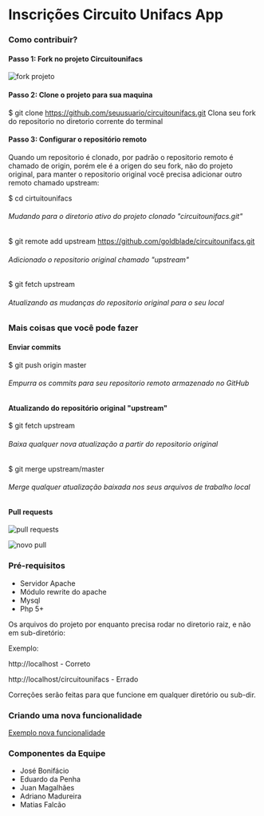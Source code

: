 Inscrições Circuito Unifacs App
===============================

### Como contribuir?

#### Passo 1: Fork no projeto Circuitounifacs

![fork projeto](https://github-images.s3.amazonaws.com/help/bootcamp/Bootcamp-Fork.png "Fork projeto")

#### Passo 2: Clone o projeto para sua maquina

$ git clone https://github.com/seuusuario/circuitounifacs.git
Clona seu fork do repositorio no diretorio corrente do terminal

#### Passo 3: Configurar o repositório remoto

Quando um repositorio é clonado, por padrão o repositorio remoto é chamado de origin, porém ele é a origen do seu fork, não do projeto original, para manter o repositorio original você precisa adicionar outro remoto chamado upstream:

$ cd cirtuitounifacs
###### Mudando para o diretorio ativo do projeto clonado "circuitounifacs.git"

$ git remote add upstream https://github.com/goldblade/circuitounifacs.git
###### Adicionado o repositorio original chamado "upstream"

$ git fetch upstream
###### Atualizando as mudanças do repositorio original para o seu local

### Mais coisas que você pode fazer

#### Enviar commits

$ git push origin master
###### Empurra os commits para seu repositorio remoto armazenado no GitHub

#### Atualizando do repositório original "upstream"

$ git fetch upstream
###### Baixa qualquer nova atualização a partir do repositorio original

$ git merge upstream/master
###### Merge qualquer atualização baixada nos seus arquivos de trabalho local

#### Pull requests

![pull requests](http://cl.ly/image/083h2R2P3S2N/pullrequests.png "pull requests")

![novo pull](http://cl.ly/image/253L101x1329/novopull.png "novo pull request")

### Pré-requisitos

* Servidor Apache
* Módulo rewrite do apache
* Mysql
* Php 5+

Os arquivos do projeto por enquanto precisa rodar no diretorio raiz, e não em sub-diretório:

Exemplo: 

http://localhost - Correto

http://localhost/circuitounifacs - Errado

Correções serão feitas para que funcione em qualquer diretório ou sub-dir.

### Criando uma nova funcionalidade

[Exemplo nova funcionalidade](https://github.com/goldblade/circuitounifacs/wiki/Criando-uma-nova-funcionalidade)


### Componentes da Equipe

* José Bonifácio
* Eduardo da Penha
* Juan Magalhães
* Adriano Madureira
* Matias Falcão
